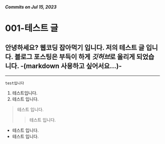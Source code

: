 ##### _Commits on Jul 15, 2023_
# 001-테스트 글 
## 안녕하세요? 웹코딩 잡아먹기 입니다. 저의 테스트 글 입니다.   블로그 포스팅은 부득이 하게 *깃허브*로 올리게 되었습니다. -(markdown 사용하고 싶어서요...)-
***
<pre><code>test입니다</code></pre>
1. 테스트입니다.
2. 테스트 입니다.
> 테스트 입니다.
>> 테스트 입니다.
* 테스트 입니다.
* 테스트 입니다.
